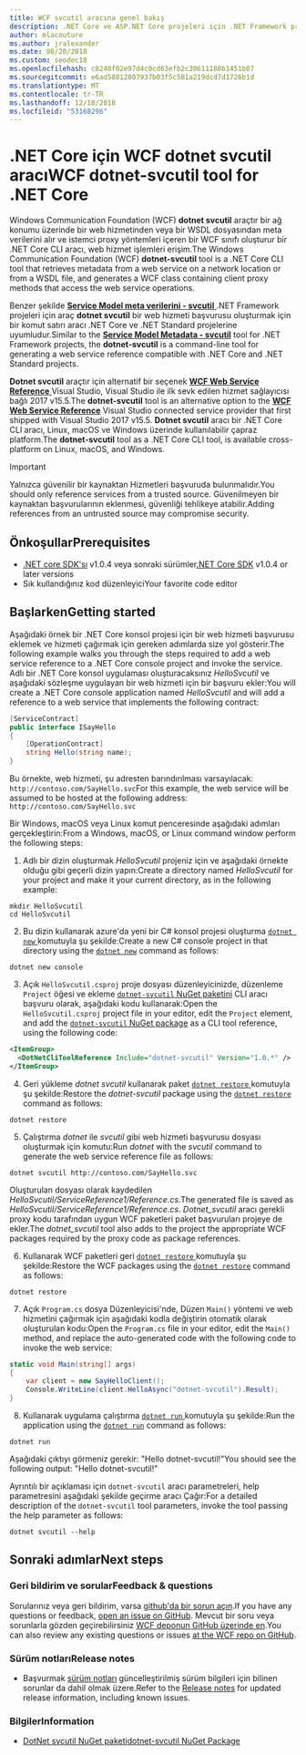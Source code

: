 ```yaml
---
title: WCF svcutil aracına genel bakış
description: .NET Core ve ASP.NET Core projeleri için .NET Framework projeleri için WCF svcutil aracına benzer işlevsellik ekleyen Microsoft WCF svcutil dotnet araç genel bakış.
author: mlacouture
ms.author: jralexander
ms.date: 08/20/2018
ms.custom: seodec18
ms.openlocfilehash: c8240f02e97d4c0cd63efb2c30611188b1451b07
ms.sourcegitcommit: e6ad58812807937b03f5c581a219dcd7d1726b1d
ms.translationtype: MT
ms.contentlocale: tr-TR
ms.lasthandoff: 12/10/2018
ms.locfileid: "53168296"
---
```

# <a name="wcf-dotnet-svcutil-tool-for-net-core"></a><span data-ttu-id="577f8-103">.NET Core için WCF dotnet svcutil aracı</span><span class="sxs-lookup"><span data-stu-id="577f8-103">WCF dotnet-svcutil tool for .NET Core</span></span>

<span data-ttu-id="577f8-104">Windows Communication Foundation (WCF) **dotnet svcutil** araçtır bir ağ konumu üzerinde bir web hizmetinden veya bir WSDL dosyasından meta verilerini alır ve istemci proxy yöntemleri içeren bir WCF sınıfı oluşturur bir .NET Core CLI aracı, web hizmet işlemleri erişim.</span><span class="sxs-lookup"><span data-stu-id="577f8-104">The Windows Communication Foundation (WCF) **dotnet-svcutil** tool is a .NET Core CLI tool that retrieves metadata from a web service on a network location or from a WSDL file, and generates a WCF class containing client proxy methods that access the web service operations.</span></span>

<span data-ttu-id="577f8-105">Benzer şekilde [ **Service Model meta verilerini - svcutil** ](../../framework/wcf/servicemodel-metadata-utility-tool-svcutil-exe.md) .NET Framework projeleri için araç **dotnet svcutil** bir web hizmeti başvurusu oluşturmak için bir komut satırı aracı .NET Core ve .NET Standard projelerine uyumludur.</span><span class="sxs-lookup"><span data-stu-id="577f8-105">Similar to the [**Service Model Metadata - svcutil**](../../framework/wcf/servicemodel-metadata-utility-tool-svcutil-exe.md) tool for .NET Framework projects, the **dotnet-svcutil** is a command-line tool for generating a web service reference compatible with .NET Core and .NET Standard projects.</span></span>

<span data-ttu-id="577f8-106">**Dotnet svcutil** araçtır için alternatif bir seçenek [ **WCF Web Service Reference** ](wcf-web-service-reference-guide.md) Visual Studio, Visual Studio ile ilk sevk edilen hizmet sağlayıcısı bağlı 2017 v15.5.</span><span class="sxs-lookup"><span data-stu-id="577f8-106">The **dotnet-svcutil** tool is an alternative option to the [**WCF Web Service Reference**](wcf-web-service-reference-guide.md) Visual Studio connected service provider that first shipped with Visual Studio 2017 v15.5.</span></span> <span data-ttu-id="577f8-107">**Dotnet svcutil** aracı bir .NET Core CLI aracı, Linux, macOS ve Windows üzerinde kullanılabilir çapraz platform.</span><span class="sxs-lookup"><span data-stu-id="577f8-107">The **dotnet-svcutil** tool as a .NET Core CLI tool, is available cross-platform on Linux, macOS, and Windows.</span></span>

> [!IMPORTANT]
> <span data-ttu-id="577f8-108">Yalnızca güvenilir bir kaynaktan Hizmetleri başvuruda bulunmalıdır.</span><span class="sxs-lookup"><span data-stu-id="577f8-108">You should only reference services from a trusted source.</span></span> <span data-ttu-id="577f8-109">Güvenilmeyen bir kaynaktan başvurularının eklenmesi, güvenliği tehlikeye atabilir.</span><span class="sxs-lookup"><span data-stu-id="577f8-109">Adding references from an untrusted source may compromise security.</span></span>

## <a name="prerequisites"></a><span data-ttu-id="577f8-110">Önkoşullar</span><span class="sxs-lookup"><span data-stu-id="577f8-110">Prerequisites</span></span>

* <span data-ttu-id="577f8-111">[.NET core SDK'sı](https://dotnet.microsoft.com/download) v1.0.4 veya sonraki sürümler</span><span class="sxs-lookup"><span data-stu-id="577f8-111">[.NET Core SDK](https://dotnet.microsoft.com/download) v1.0.4 or later versions</span></span>
* <span data-ttu-id="577f8-112">Sık kullandığınız kod düzenleyici</span><span class="sxs-lookup"><span data-stu-id="577f8-112">Your favorite code editor</span></span>

## <a name="getting-started"></a><span data-ttu-id="577f8-113">Başlarken</span><span class="sxs-lookup"><span data-stu-id="577f8-113">Getting started</span></span>

<span data-ttu-id="577f8-114">Aşağıdaki örnek bir .NET Core konsol projesi için bir web hizmeti başvurusu eklemek ve hizmeti çağırmak için gereken adımlarda size yol gösterir.</span><span class="sxs-lookup"><span data-stu-id="577f8-114">The following example walks you through the steps required to add a web service reference to a .NET Core console project and invoke the service.</span></span> <span data-ttu-id="577f8-115">Adlı bir .NET Core konsol uygulaması oluşturacaksınız _HelloSvcutil_ ve aşağıdaki sözleşme uygulayan bir web hizmeti için bir başvuru ekler:</span><span class="sxs-lookup"><span data-stu-id="577f8-115">You will create a .NET Core console application named _HelloSvcutil_ and will add a reference to a web service that implements the following contract:</span></span>

```csharp
[ServiceContract]
public interface ISayHello
{
    [OperationContract]
    string Hello(string name);
}
```

<span data-ttu-id="577f8-116">Bu örnekte, web hizmeti, şu adresten barındırılması varsayılacak: `http://contoso.com/SayHello.svc`</span><span class="sxs-lookup"><span data-stu-id="577f8-116">For this example, the web service will be assumed to be hosted at the following address: `http://contoso.com/SayHello.svc`</span></span>

<span data-ttu-id="577f8-117">Bir Windows, macOS veya Linux komut penceresinde aşağıdaki adımları gerçekleştirin:</span><span class="sxs-lookup"><span data-stu-id="577f8-117">From a Windows, macOS, or Linux command window perform the following steps:</span></span>

1. <span data-ttu-id="577f8-118">Adlı bir dizin oluşturmak _HelloSvcutil_ projeniz için ve aşağıdaki örnekte olduğu gibi geçerli dizin yapın:</span><span class="sxs-lookup"><span data-stu-id="577f8-118">Create a directory named _HelloSvcutil_ for your project and make it your current directory, as in the following example:</span></span>

```console
mkdir HelloSvcutil
cd HelloSvcutil
```

2. <span data-ttu-id="577f8-119">Bu dizin kullanarak azure'da yeni bir C# konsol projesi oluşturma [ `dotnet new` ](../tools/dotnet-new.md) komutuyla şu şekilde:</span><span class="sxs-lookup"><span data-stu-id="577f8-119">Create a new C# console project in that directory using the [`dotnet new`](../tools/dotnet-new.md) command as follows:</span></span>

```console
dotnet new console
```

3. <span data-ttu-id="577f8-120">Açık `HelloSvcutil.csproj` proje dosyası düzenleyicinizde, düzenleme `Project` öğesi ve ekleme [ `dotnet-svcutil` NuGet paketini](https://nuget.org/packages/dotnet-svcutil) CLI aracı başvuru olarak, aşağıdaki kodu kullanarak:</span><span class="sxs-lookup"><span data-stu-id="577f8-120">Open the `HelloSvcutil.csproj` project file in your editor, edit the `Project` element, and add the [`dotnet-svcutil` NuGet package](https://nuget.org/packages/dotnet-svcutil) as a CLI tool reference, using the following code:</span></span>

```xml
<ItemGroup>
  <DotNetCliToolReference Include="dotnet-svcutil" Version="1.0.*" />
</ItemGroup>
```

4. <span data-ttu-id="577f8-121">Geri yükleme _dotnet svcutil_ kullanarak paket [ `dotnet restore` ](../tools/dotnet-restore.md) komutuyla şu şekilde:</span><span class="sxs-lookup"><span data-stu-id="577f8-121">Restore the _dotnet-svcutil_ package using the [`dotnet restore`](../tools/dotnet-restore.md) command as follows:</span></span>

```console
dotnet restore
```

5. <span data-ttu-id="577f8-122">Çalıştırma _dotnet_ ile _svcutil_ gibi web hizmeti başvurusu dosyası oluşturmak için komutu:</span><span class="sxs-lookup"><span data-stu-id="577f8-122">Run _dotnet_ with the _svcutil_ command to generate the web service reference file as follows:</span></span>

```console
dotnet svcutil http://contoso.com/SayHello.svc
```
<span data-ttu-id="577f8-123">Oluşturulan dosyası olarak kaydedilen _HelloSvcutil/ServiceReference1/Reference.cs_.</span><span class="sxs-lookup"><span data-stu-id="577f8-123">The generated file is saved as _HelloSvcutil/ServiceReference1/Reference.cs_.</span></span> <span data-ttu-id="577f8-124">_Dotnet_svcutil_ aracı gerekli proxy kodu tarafından uygun WCF paketleri paket başvuruları projeye de ekler.</span><span class="sxs-lookup"><span data-stu-id="577f8-124">The _dotnet_svcutil_ tool also adds to the project the appropriate WCF packages required by the proxy code as package references.</span></span>

6. <span data-ttu-id="577f8-125">Kullanarak WCF paketleri geri [ `dotnet restore` ](../tools/dotnet-restore.md) komutuyla şu şekilde:</span><span class="sxs-lookup"><span data-stu-id="577f8-125">Restore the WCF packages using the [`dotnet restore`](../tools/dotnet-restore.md) command as follows:</span></span>

```console
dotnet restore
```

7. <span data-ttu-id="577f8-126">Açık `Program.cs` dosya Düzenleyicisi'nde, Düzen `Main()` yöntemi ve web hizmetini çağırmak için aşağıdaki kodla değiştirin otomatik olarak oluşturulan kodu:</span><span class="sxs-lookup"><span data-stu-id="577f8-126">Open the `Program.cs` file in your editor, edit the `Main()` method, and replace the auto-generated code with the following code to invoke the web service:</span></span>

```csharp
static void Main(string[] args)
{
    var client = new SayHelloClient();
    Console.WriteLine(client.HelloAsync("dotnet-svcutil").Result);
}
```

8. <span data-ttu-id="577f8-127">Kullanarak uygulama çalıştırma [ `dotnet run` ](../tools/dotnet-run.md) komutuyla şu şekilde:</span><span class="sxs-lookup"><span data-stu-id="577f8-127">Run the application using the [`dotnet run`](../tools/dotnet-run.md) command as follows:</span></span>

```console
dotnet run
```
<span data-ttu-id="577f8-128">Aşağıdaki çıktıyı görmeniz gerekir: "Hello dotnet-svcutil!"</span><span class="sxs-lookup"><span data-stu-id="577f8-128">You should see the following output: "Hello dotnet-svcutil!"</span></span>

<span data-ttu-id="577f8-129">Ayrıntılı bir açıklaması için `dotnet-svcutil` aracı parametreleri, help parametresini aşağıdaki şekilde geçirme aracı Çağır:</span><span class="sxs-lookup"><span data-stu-id="577f8-129">For a detailed description of the `dotnet-svcutil` tool parameters, invoke the tool passing the help parameter as follows:</span></span>

```console
dotnet svcutil --help
```

## <a name="next-steps"></a><span data-ttu-id="577f8-130">Sonraki adımlar</span><span class="sxs-lookup"><span data-stu-id="577f8-130">Next steps</span></span>

### <a name="feedback--questions"></a><span data-ttu-id="577f8-131">Geri bildirim ve sorular</span><span class="sxs-lookup"><span data-stu-id="577f8-131">Feedback & questions</span></span>

<span data-ttu-id="577f8-132">Sorularınız veya geri bildirim, varsa [github'da bir sorun açın](https://github.com/dotnet/wcf/issues/new).</span><span class="sxs-lookup"><span data-stu-id="577f8-132">If you have any questions or feedback, [open an issue on GitHub](https://github.com/dotnet/wcf/issues/new).</span></span> <span data-ttu-id="577f8-133">Mevcut bir soru veya sorunlarla gözden geçirebilirsiniz [WCF deponun GitHub üzerinde en](https://github.com/dotnet/wcf/issues?utf8=%E2%9C%93&q=is:issue%20label:tooling).</span><span class="sxs-lookup"><span data-stu-id="577f8-133">You can also review any existing questions or issues [at the WCF repo on GitHub](https://github.com/dotnet/wcf/issues?utf8=%E2%9C%93&q=is:issue%20label:tooling).</span></span>

### <a name="release-notes"></a><span data-ttu-id="577f8-134">Sürüm notları</span><span class="sxs-lookup"><span data-stu-id="577f8-134">Release notes</span></span>

* <span data-ttu-id="577f8-135">Başvurmak [sürüm notları](https://github.com/dotnet/wcf/blob/master/release-notes/dotnet-svcutil-notes.md) güncelleştirilmiş sürüm bilgileri için bilinen sorunlar da dahil olmak üzere.</span><span class="sxs-lookup"><span data-stu-id="577f8-135">Refer to the [Release notes](https://github.com/dotnet/wcf/blob/master/release-notes/dotnet-svcutil-notes.md) for updated release information, including known issues.</span></span>

### <a name="information"></a><span data-ttu-id="577f8-136">Bilgiler</span><span class="sxs-lookup"><span data-stu-id="577f8-136">Information</span></span>

* [<span data-ttu-id="577f8-137">DotNet svcutil NuGet paketi</span><span class="sxs-lookup"><span data-stu-id="577f8-137">dotnet-svcutil NuGet Package</span></span>](https://nuget.org/packages/dotnet-svcutil)
